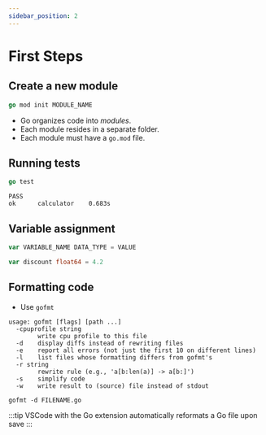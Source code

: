 ```yaml
---
sidebar_position: 2
---
```

# First Steps

## Create a new module

```go title="Shell command"
go mod init MODULE_NAME
```

* Go organizes code into *modules*.
* Each module resides in a separate folder.
* Each module must have a `go.mod` file.

## Running tests

```go title="Shell Command"
go test
```

```text title="Shell Output"
PASS
ok      calculator    0.683s
```

## Variable assignment

```go title="Variable assignment syntax"
var VARIABLE_NAME DATA_TYPE = VALUE
```

```go title="Variable assignment sample"
var discount float64 = 4.2
```

## Formatting code

* Use `gofmt`

```text title="gofmt help"
usage: gofmt [flags] [path ...]
  -cpuprofile string
    	write cpu profile to this file
  -d	display diffs instead of rewriting files
  -e	report all errors (not just the first 10 on different lines)
  -l	list files whose formatting differs from gofmt's
  -r string
    	rewrite rule (e.g., 'a[b:len(a)] -> a[b:]')
  -s	simplify code
  -w	write result to (source) file instead of stdout
```

```shell title="List violations (diff)"
gofmt -d FILENAME.go
```

:::tip
VSCode with the Go extension automatically reformats a Go file upon save
:::
